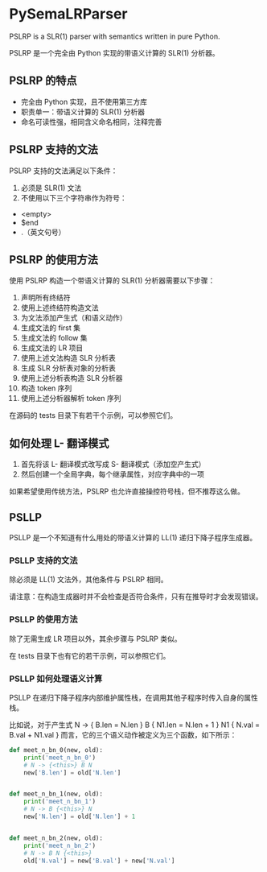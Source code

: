 # PySemaLRParser

PSLRP is a SLR(1) parser with semantics written in pure Python.

PSLRP 是一个完全由 Python 实现的带语义计算的 SLR(1) 分析器。

## PSLRP 的特点

- 完全由 Python 实现，且不使用第三方库
- 职责单一：带语义计算的 SLR(1) 分析器
- 命名可读性强，相同含义命名相同，注释完善

## PSLRP 支持的文法

PSLRP 支持的文法满足以下条件：

1. 必须是 SLR(1) 文法
2. 不使用以下三个字符串作为符号：

- \<empty\>
- $end
- .（英文句号）

## PSLRP 的使用方法

使用 PSLRP 构造一个带语义计算的 SLR(1) 分析器需要以下步骤：

1. 声明所有终结符
2. 使用上述终结符构造文法
3. 为文法添加产生式（和语义动作）
4. 生成文法的 first 集
5. 生成文法的 follow 集
6. 生成文法的 LR 项目
7. 使用上述文法构造 SLR 分析表
8. 生成 SLR 分析表对象的分析表
9. 使用上述分析表构造 SLR 分析器
10. 构造 token 序列
11. 使用上述分析器解析 token 序列

在源码的 tests 目录下有若干个示例，可以参照它们。

## 如何处理 L- 翻译模式

1. 首先将该 L- 翻译模式改写成 S- 翻译模式（添加空产生式）
2. 然后创建一个全局字典，每个继承属性，对应字典中的一项

如果希望使用传统方法，PSLRP 也允许直接操控符号栈，但不推荐这么做。

## PSLLP

PSLLP 是一个不知道有什么用处的带语义计算的 LL(1) 递归下降子程序生成器。

### PSLLP 支持的文法

除必须是 LL(1) 文法外，其他条件与 PSLRP 相同。

请注意：在构造生成器时并不会检查是否符合条件，只有在推导时才会发现错误。

### PSLLP 的使用方法

除了无需生成 LR 项目以外，其余步骤与 PSLRP 类似。

在 tests 目录下也有它的若干示例，可以参照它们。

### PSLLP 如何处理语义计算

PSLLP 在递归下降子程序内部维护属性栈，在调用其他子程序时传入自身的属性栈。

比如说，对于产生式 N -> { B.len = N.len } B { N1.len = N.len + 1 } N1 { N.val = B.val + N1.val } 而言，它的三个语义动作被定义为三个函数，如下所示：

```python
def meet_n_bn_0(new, old):
    print('meet_n_bn_0')
    # N -> {<this>} B N
    new['B.len'] = old['N.len']


def meet_n_bn_1(new, old):
    print('meet_n_bn_1')
    # N -> B {<this>} N
    new['N.len'] = old['N.len'] + 1


def meet_n_bn_2(new, old):
    print('meet_n_bn_2')
    # N -> B N {<this>}
    old['N.val'] = new['B.val'] + new['N.val']
```